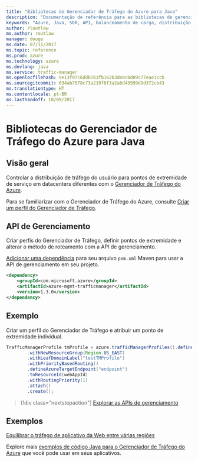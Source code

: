 ```yaml
---
title: "Bibliotecas do Gerenciador de Tráfego do Azure para Java"
description: "Documentação de referência para as bibliotecas de gerenciamento do Gerenciador de Tráfego de Java"
keywords: "Azure, Java, SDK, API, balanceamento de carga, distribuição de carga, rede, Gerenciador de Tráfego"
author: rloutlaw
ms.author: routlaw
manager: douge
ms.date: 07/11/2017
ms.topic: reference
ms.prod: azure
ms.technology: azure
ms.devlang: java
ms.service: traffic-manager
ms.openlocfilehash: 9e13f97c6ddb763fb162b3de0c8d09c77eae1ccb
ms.sourcegitcommit: 634ab7578c73a219f8f3a2a6d43999d9d372cb43
ms.translationtype: HT
ms.contentlocale: pt-BR
ms.lasthandoff: 10/09/2017
---
```

# <a name="azure-traffic-manager-libraries-for-java"></a>Bibliotecas do Gerenciador de Tráfego do Azure para Java

## <a name="overview"></a>Visão geral

Controlar a distribuição de tráfego do usuário para pontos de extremidade de serviço em datacenters diferentes com o [Gerenciador de Tráfego do Azure](/azure/traffic-manager/traffic-manager-overview).

Para se familiarizar com o Gerenciador de Tráfego do Azure, consulte [Criar um perfil do Gerenciador de Tráfego](/azure/traffic-manager/traffic-manager-create-profile).

## <a name="management-api"></a>API de Gerenciamento

Criar perfis do Gerenciador de Tráfego, definir pontos de extremidade e alterar o método de roteamento com a API de gerenciamento. 

[Adicionar uma dependência](https://maven.apache.org/guides/getting-started/index.html#How_do_I_use_external_dependencies) para seu arquivo `pom.xml` Maven para usar a API de gerenciamento em seu projeto.  

```XML
<dependency>
    <groupId>com.microsoft.azure</groupId>
    <artifactId>azure-mgmt-trafficmanager</artifactId>
    <version>1.3.0</version>
</dependency>
```   

## <a name="example"></a>Exemplo

Criar um perfil do Gerenciador de Tráfego e atribuir um ponto de extremidade individual.

```java
TrafficManagerProfile tmProfile = azure.trafficManagerProfiles().define("testTMProfile")
        .withNewResourceGroup(Region.US_EAST)
        .withLeafDomainLabel("testTMProfile")
        .withPriorityBasedRouting()
        .defineAzureTargetEndpoint("endpoint")
        .toResourceId(webAppId)
        .withRoutingPriority(1)
        .attach()
        .create();
```

> [!div class="nextstepaction"]
> [Explorar as APIs de gerenciamento](/java/api/overview/azure/trafficmanager/managementapi)

## <a name="samples"></a>Exemplos

[Equilibrar o tráfego de aplicativo da Web entre várias regiões](https://github.com/Azure-Samples/traffic-manager-java-manage-profiles)

Explore mais [exemplos de código Java para o Gerenciador de Tráfego do Azure](https://azure.microsoft.com/resources/samples/?platform=java&term=traffic) que você pode usar em seus aplicativos.
